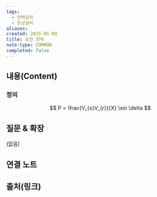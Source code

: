 ```yaml
---
tags:
  - 전력공학
  - 조상설비
aliases: 
created: 2025-05-09
title: 송전 전력
note-type: COMMON
completed: false
---
```


## 내용(Content)
### 정의
$$
P = \frac{V_{s}V_{r}}{X} \sin \delta
$$

## 질문 & 확장

(없음)

## 연결 노트

## 출처(링크)

